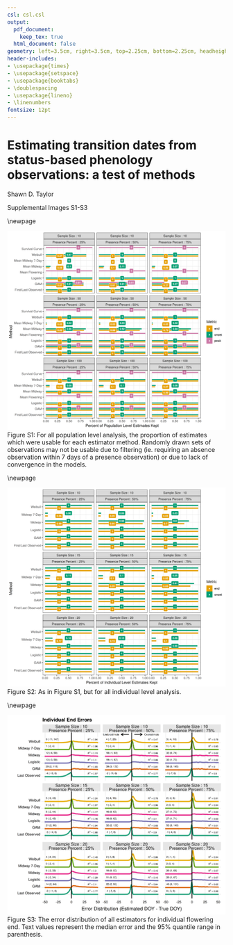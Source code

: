 ```yaml
---
csl: csl.csl
output:
  pdf_document:
    keep_tex: true
  html_document: false
geometry: left=3.5cm, right=3.5cm, top=2.25cm, bottom=2.25cm, headheight=12pt, letterpaper
header-includes:
- \usepackage{times}
- \usepackage{setspace}
- \usepackage{booktabs}
- \doublespacing
- \usepackage{lineno}
- \linenumbers
fontsize: 12pt
---
```


# Estimating transition dates from status-based phenology observations: a test of methods

Shawn D. Taylor

Supplemental Images S1-S3

\newpage

![](figs/fig_S1_population_percent_kept.png)
Figure S1: For all population level analysis, the proportion of estimates which were usable for each estimator method. Randomly drawn sets of observations may not be usable due to filtering (ie. requiring an absence observation within 7 days of a presence observation) or due to lack of convergence in the models. 

\newpage

![](figs/fig_S2_individual_percent_kept.png)
Figure S2: As in Figure S1, but for all individual level analysis. 

\newpage

![](figs/fig_S3_individual_end_errors.png)
Figure S3: The error distribution of all estimators for individual flowering end. Text values represent the median error and the 95% quantile range in parenthesis.
